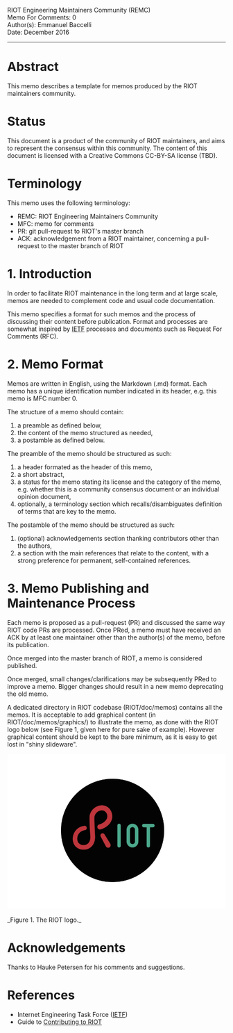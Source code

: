 RIOT Engineering Maintainers Community (REMC)  
Memo For Comments: 0  
Author(s): Emmanuel Baccelli  
Date: December 2016
***

# Abstract

This memo describes a template for memos produced by the RIOT maintainers community.


# Status

This document is a product of the community of RIOT maintainers, and aims to 
represent the consensus within this community.
The content of this document is licensed with a Creative Commons CC-BY-SA license (TBD).

# Terminology

This memo uses the following terminology:

- REMC: RIOT Engineering Maintainers Community
- MFC: memo for comments
- PR: git pull-request to RIOT's master branch 
- ACK: acknowledgement from a RIOT maintainer, concerning a pull-request to the master branch of RIOT

# 1. Introduction

In order to facilitate RIOT maintenance in the long term and at large scale, memos are needed to complement code and usual code documentation.


This memo specifies a format for such memos and the process of discussing their content before publication.
Format and processes are somewhat inspired by [IETF](http://ietf.org/) processes and documents such as Request For Comments (RFC).

# 2. Memo Format

Memos are written in English, using the Markdown (.md) format.
Each memo has a unique identification number indicated in its header, e.g. this memo is MFC number 0.

The structure of a memo should contain:

1. a preamble as defined below,
2. the content of the memo structured as needed,
3. a postamble as defined below.

The preamble of the memo should be structured as such:

1. a header formated as the header of this memo,
2. a short abstract,
3. a status for the memo stating its license and the category of the memo, e.g. whether this is a community consensus document or an individual opinion document,
4. optionally, a terminology section which recalls/disambiguates definition of terms that are key to the memo.

The postamble of the memo should be structured as such:

1. (optional) acknowledgements section thanking contributors other than the authors,
2. a section with the main references that relate to the content, with a strong preference for permanent, self-contained references.


# 3. Memo Publishing and Maintenance Process

Each memo is proposed as a pull-request (PR) and discussed the same way RIOT code PRs are processed.
Once PRed, a memo must have received an ACK by at least one maintainer other than the author(s) of the memo, before its publication.


Once merged into the master branch of RIOT, a memo is considered published.

Once merged, small changes/clarifications may be subsequently PRed to improve a memo.
Bigger changes should result in a new memo deprecating the old memo.

A dedicated directory in RIOT codebase (RIOT/doc/memos) contains all the memos.
It is acceptable to add graphical content (in RIOT/doc/memos/graphics/) to illustrate the memo, as done with the RIOT logo below (see Figure 1, given here for pure sake of example). However graphical content should be kept to the bare minimum, as it is easy to get lost in "shiny slideware".


![Figure 1. RIOT logo.](graphics/mfc0/RIOT-logo.png "RIOT logo")
<p align="justify">
_Figure 1. The RIOT logo._
</p>


# Acknowledgements

Thanks to Hauke Petersen for his comments and suggestions.


# References


- Internet Engineering Task Force ([IETF](http://ietf.org/))
- Guide to [Contributing to RIOT](https://github.com/RIOT-OS/RIOT/wiki/Contributing-to-RIOT)